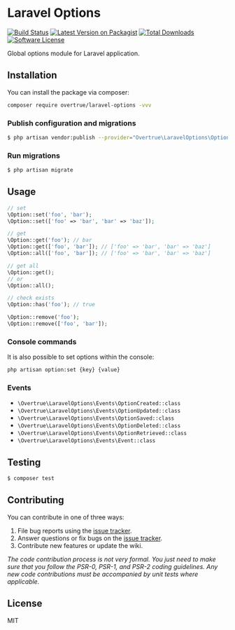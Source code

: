 # Laravel Options

[![Build Status](https://img.shields.io/travis/overtrue/laravel-options/master.svg?style=flat-square)](https://travis-ci.org/overtrue/laravel-options)
[![Latest Version on Packagist](https://img.shields.io/packagist/v/overtrue/laravel-options.svg?style=flat-square)](https://packagist.org/packages/overtrue/laravel-options)
[![Total Downloads](https://img.shields.io/packagist/dt/overtrue/laravel-options.svg?style=flat-square)](https://packagist.org/packages/overtrue/laravel-options)
[![Software License](https://img.shields.io/badge/license-MIT-brightgreen.svg?style=flat-square)](LICENSE.md)

Global options module for Laravel application.

## Installation

You can install the package via composer:

```bash
composer require overtrue/laravel-options -vvv
```

### Publish configuration and migrations

```bash
$ php artisan vendor:publish --provider="Overtrue\LaravelOptions\OptionsServiceProvider"
```

### Run migrations

```bash
$ php artisan migrate
```

## Usage

```php
// set
\Option::set('foo', 'bar');
\Option::set(['foo' => 'bar', 'bar' => 'baz']);

// get
\Option::get('foo'); // bar
\Option::get(['foo', 'bar']); // ['foo' => 'bar', 'bar' => 'baz']
\Option::all(['foo', 'bar']); // ['foo' => 'bar', 'bar' => 'baz']

// get all
\Option::get();
// or
\Option::all();

// check exists
\Option::has('foo'); // true

\Option::remove('foo'); 
\Option::remove(['foo', 'bar']);
```

### Console commands

It is also possible to set options within the console:

```bash
php artisan option:set {key} {value}
```

### Events

- `\Overtrue\LaravelOptions\Events\OptionCreated::class`
- `\Overtrue\LaravelOptions\Events\OptionUpdated::class`
- `\Overtrue\LaravelOptions\Events\OptionSaved::class`
- `\Overtrue\LaravelOptions\Events\OptionDeleted::class`
- `\Overtrue\LaravelOptions\Events\OptionRetrieved::class`
- `\Overtrue\LaravelOptions\Events\Event::class`

## Testing

```bash
$ composer test
```

## Contributing

You can contribute in one of three ways:

1. File bug reports using the [issue tracker](https://github.com/overtrue/laravel-options/issues).
2. Answer questions or fix bugs on the [issue tracker](https://github.com/overtrue/laravel-options/issues).
3. Contribute new features or update the wiki.

_The code contribution process is not very formal. You just need to make sure that you follow the PSR-0, PSR-1, and PSR-2 coding guidelines. Any new code contributions must be accompanied by unit tests where applicable._

## License

MIT

